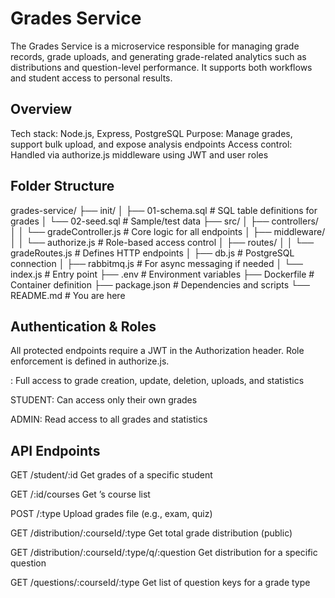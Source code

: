 # Grades Service

The Grades Service is a microservice responsible for managing grade records, grade uploads, and generating grade-related analytics such as distributions and question-level performance. It supports both  workflows and student access to personal results.

## Overview
Tech stack: Node.js, Express, PostgreSQL
Purpose: Manage grades, support bulk upload, and expose analysis endpoints
Access control: Handled via authorize.js middleware using JWT and user roles

## Folder Structure

grades-service/
├── init/
│   ├── 01-schema.sql          # SQL table definitions for grades
│   └── 02-seed.sql            # Sample/test data
├── src/
│   ├── controllers/
│   │   └── gradeController.js       # Core logic for all endpoints
│   ├── middleware/
│   │   └── authorize.js             # Role-based access control
│   ├── routes/
│   │   └── gradeRoutes.js           # Defines HTTP endpoints
│   ├── db.js                        # PostgreSQL connection
│   ├── rabbitmq.js                  # For async messaging if needed
│   └── index.js                     # Entry point
├── .env                             # Environment variables
├── Dockerfile                       # Container definition
├── package.json                     # Dependencies and scripts
└── README.md                        # You are here

## Authentication & Roles
All protected endpoints require a JWT in the Authorization header. Role enforcement is defined in authorize.js.

: Full access to grade creation, update, deletion, uploads, and statistics

STUDENT: Can access only their own grades

ADMIN: Read access to all grades and statistics

## API Endpoints


GET	/student/:id	Get grades of a specific student

GET	/:id/courses	Get ’s course list	

POST	/:type	Upload grades file (e.g., exam, quiz)	

GET	/distribution/:courseId/:type	Get total grade distribution (public)	

GET	/distribution/:courseId/:type/q/:question	Get distribution for a specific question	

GET	/questions/:courseId/:type	Get list of question keys for a grade type